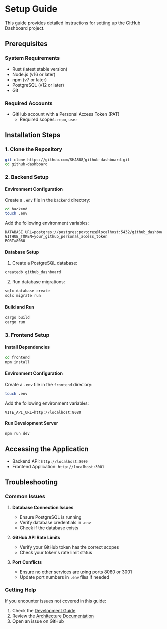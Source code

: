 # Setup Guide

This guide provides detailed instructions for setting up the GitHub Dashboard project.

## Prerequisites

### System Requirements
- Rust (latest stable version)
- Node.js (v16 or later)
- npm (v7 or later)
- PostgreSQL (v12 or later)
- Git

### Required Accounts
- GitHub account with a Personal Access Token (PAT)
  - Required scopes: `repo`, `user`

## Installation Steps

### 1. Clone the Repository
```bash
git clone https://github.com/SHA888/github-dashboard.git
cd github-dashboard
```

### 2. Backend Setup

#### Environment Configuration
Create a `.env` file in the `backend` directory:
```bash
cd backend
touch .env
```

Add the following environment variables:
```env
DATABASE_URL=postgres://postgres:postgres@localhost:5432/github_dashboard
GITHUB_TOKEN=your_github_personal_access_token
PORT=8080
```

#### Database Setup
1. Create a PostgreSQL database:
```bash
createdb github_dashboard
```

2. Run database migrations:
```bash
sqlx database create
sqlx migrate run
```

#### Build and Run
```bash
cargo build
cargo run
```

### 3. Frontend Setup

#### Install Dependencies
```bash
cd frontend
npm install
```

#### Environment Configuration
Create a `.env` file in the `frontend` directory:
```bash
touch .env
```

Add the following environment variables:
```env
VITE_API_URL=http://localhost:8080
```

#### Run Development Server
```bash
npm run dev
```

## Accessing the Application

- Backend API: `http://localhost:8080`
- Frontend Application: `http://localhost:3001`

## Troubleshooting

### Common Issues

1. **Database Connection Issues**
   - Ensure PostgreSQL is running
   - Verify database credentials in `.env`
   - Check if the database exists

2. **GitHub API Rate Limits**
   - Verify your GitHub token has the correct scopes
   - Check your token's rate limit status

3. **Port Conflicts**
   - Ensure no other services are using ports 8080 or 3001
   - Update port numbers in `.env` files if needed

### Getting Help

If you encounter issues not covered in this guide:
1. Check the [Development Guide](../development/README.md)
2. Review the [Architecture Documentation](../architecture/README.md)
3. Open an issue on GitHub 